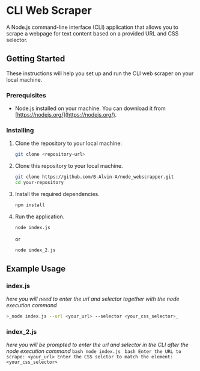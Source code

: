 # CLI Web Scraper

A Node.js command-line interface (CLI) application that allows you to scrape a webpage for text content based on a provided URL and CSS selector.

## Getting Started

These instructions will help you set up and run the CLI web scraper on your local machine.

### Prerequisites

- Node.js installed on your machine. You can download it from [https://nodejs.org/](https://nodejs.org/).

### Installing

1. Clone the repository to your local machine:

   ```bash
   git clone <repository-url>

1. Clone this repository to your local machine.
    ```bash
    git clone https://github.com/B-Alvin-A/node_webscrapper.git
    cd your-repository
    ```

2. Install the required dependencies.
    ```bash
    npm install
    ```

3. Run the application.
    ```bash
    node index.js
    ```
    or
    ```bash
    node index_2.js
    ```

## Example Usage

### index.js
_here you will need to enter the url and selector together with the node execution command_
```bash
>_node index.js --url <your_url> --selector <your_css_selector>_
```

### index_2.js
_here you will be prompted to enter the url and selector in the CLI after the node execution command_
    ```bash
    node index.js
    ```
    ```bash
    Enter the URL to scrape: <your_url>
    Enter the CSS selctor to match the element: <your_css_selector>
    ```
